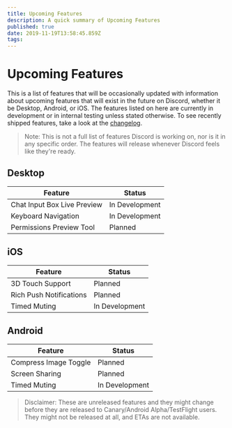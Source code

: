 ```yaml
---
title: Upcoming Features
description: A quick summary of Upcoming Features
published: true
date: 2019-11-19T13:58:45.859Z
tags: 
---
```


<!-- TITLE: Upcoming Features -->
<!-- SUBTITLE: A quick summary of Upcoming Features -->

# Upcoming Features
This is a list of features that will be occasionally updated with information about upcoming features that will exist in the future on Discord, whether it be Desktop, Android, or iOS. The features listed on here are currently in development or in internal testing unless stated otherwise. To see recently shipped features, take a look at the [changelog](/changelog).

> Note: This is not a full list of features Discord is working on, nor is it in any specific order. The features will release whenever Discord feels like they're ready.

## Desktop

| Feature |	Status |
|---------|---------|
| Chat Input Box Live Preview | In Development |
| Keyboard Navigation | In Development |
| Permissions Preview Tool | Planned |

## iOS
| Feature | Status	|
|---------|---------|
| 3D Touch Support | Planned |
| Rich Push Notifications | Planned |
| Timed Muting | In Development |

## Android
| Feature | Status |
|---------|--------|
| Compress Image Toggle | Planned |
| Screen Sharing | Planned |
| Timed Muting | In Development |

> Disclaimer: These are unreleased features and they might change before they are released to Canary/Android Alpha/TestFlight users. They might not be released at all, and ETAs are not available.
